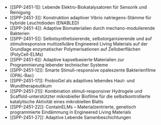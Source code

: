 - [[SPP-2451-1]]: Lebende Elektro-Biokatalysatoren für Sensorik und Reinigung
- [[SPP-2451-3]]: Konstruktion adaptiver Vibrio natriegens-Stämme für hybride Leuchtdioden (ENABLED)
- [[SPP-2451-4]]: Adaptive Biomaterialien durch mechano-modulierende Bakterien
- [[SPP-2451-5]]: Selbstsynthetisierende, selbstorganisierende und auf stimuliresponsive multizelluläre Engineered Living Materials auf der Grundlage enzymatischer Polymerisationen auf Zelloberflächen (PolyCell-ELMs)
- [[SPP-2451-6]]: Adaptive kapselbasierte Materialien zur Programmierung lebender technischer Systeme
- [[SPP-2451-12]]: Smarte Stimuli-responsive opaleszente Bakterienfilme (OPAL-Bac)
- [[SPP-2451-17]]: ProbioGel als adaptives lebendes Haut- und Wundtherapeutikum
- [[SPP-2451-21]]: Kombination stimuli-responsiver Hydrogele und Scaffold-unterstützter mikrobieller Biofilme für die selbstkontrollierte katalytische Aktivität eines mikrobiellen Blatts
- [[SPP-2451-22]]: ContainELMs – Materialzentrierte, genetisch programmierte Eindämmung in Engineered Living Materials
- [[SPP-2451-27]]: Adaptive Lebende Samenbeschichtungen
